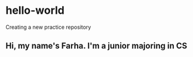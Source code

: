 # hello-world
Creating a new practice repository
## Hi, my name's Farha. I'm a junior majoring in CS
